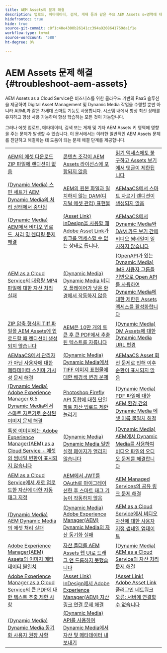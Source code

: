 ```yaml
---
title: AEM Assets의 문제 해결
description: 업로드, 메타데이터, 검색, 게재 등과 같은 주요 AEM Assets s=영역에 대한 문서 링크를 사용하여 일반적인 AEM Assets 문제를 해결합니다.
hidefromtoc: true
hide: true
source-git-commit: c8f1c40e4300b26141cc394a9208641769da1f1e
workflow-type: tm+mt
source-wordcount: '588'
ht-degree: 0%

---
```



# AEM Assets 문제 해결 {#troubleshoot-aem-assets}

AEM Assets as a Cloud Service은 비즈니스를 위한 클라우드 기반의 PaaS 솔루션을 제공하여 Digital Asset Management 및 Dynamic Media 작업을 수행할 뿐만 아니라 AI/ML과 같은 차세대 스마트 기능도 사용합니다. 시스템 내에서 항상 최신 상태를 유지하고 항상 사용 가능하며 항상 학습하는 모든 것이 가능합니다.

그러나 에셋 업로드, 메타데이터, 검색 또는 게재 및 기타 AEM Assets 키 영역에 영향을 주는 문제가 발생할 수 있습니다. 이 문서에서는 이러한 일반적인 AEM Assets 문제를 진단하고 해결하는 데 도움이 되는 문제 해결 단계를 제공합니다.

<table>
  <tbody>
  <tr>
    <td><a href="https://experienceleague.adobe.com/en/docs/experience-cloud-kcs/kbarticles/ka-27140">AEM의 에셋 다운로드 ZIP 파일에 렌디션이 없음</a> </td>
    <td><a href="https://experienceleague.adobe.com/en/docs/experience-cloud-kcs/kbarticles/ka-26616">콘텐츠 조각이 AEM Assets 라이선스에 포함되지 않음</a> </td>
    <td><a href="https://experienceleague.adobe.com/en/docs/experience-cloud-kcs/kbarticles/ka-26928">읽기 액세스에도 불구하고 Assets 보기에서 댓글이 제한됩니다</a> </td> 
    </tr>
    <tr>
    <td><a href="https://experienceleague.adobe.com/en/docs/experience-cloud-kcs/kbarticles/ka-26715">(Dynamic Media) 스핀 세트가 AEM Dynamic Media의 처리 상태에서 중단됨</a> </td>
    <td><a href="https://experienceleague.adobe.com/en/docs/experience-cloud-kcs/kbarticles/ka-26639">AEM의 원본 파일과 일치하지 않는 DAM(디지털 에셋 관리) 표현물</a> </td>
    <td><a href="https://experienceleague.adobe.com/en/docs/experience-cloud-kcs/kbarticles/ka-26873">AEMaaCS에서 스마트 자르기 렌디션이 생성되지 않음</a> </td> 
    </tr>
    <tr>
    <td><a href="https://experienceleague.adobe.com/en/docs/experience-cloud-kcs/kbarticles/ka-26533">(Dynamic Media) AEM에서 비디오 업로드, 처리 및 렌더링 문제 해결</a> </td>
    <td><a href="https://experienceleague.adobe.com/en/docs/experience-cloud-kcs/kbarticles/ka-26922">(Asset Link) InDesign을 사용할 때 Adobe Asset Link가 링크를 액세스할 수 없는 상태로 둡니다.</a> </td>
    <td><a href="https://experienceleague.adobe.com/en/docs/experience-cloud-kcs/kbarticles/ka-26677">AEMaaCS에서 Dynamic Media와 DAM 카드 보기 간에 비디오 썸네일이 일치하지 않습니다</a> </td> 
    </tr>
    <tr>
  <td><a href="https://experienceleague.adobe.com/en/docs/experience-cloud-kcs/kbarticles/ka-26610">AEM as a Cloud Service의 대용량 MP4 파일에 대한 자산 처리 실패</a></td>
  <td><a href="https://experienceleague.adobe.com/en/docs/experience-cloud-kcs/kbarticles/ka-26871">(Dynamic Media) Dynamic Media 비디오 플레이어가 낮은 환경에서 작동하지 않음</a></td>
  <td><a href="https://experienceleague.adobe.com/en/docs/experience-cloud-kcs/kbarticles/ka-26103">(OpenAPI가 있는 Dynamic Media) IMS 사용자 그룹을 기반으로 Open API를 사용하여 Dynamic Media에 대한 제한된 Assets 액세스를 활성화합니다</a></td>
</tr>
<tr>
  <td><a href="https://experienceleague.adobe.com/en/docs/experience-cloud-kcs/kbarticles/ka-23916">ZIP 압축 형식의 Tiff 파일을 AEM Assets에 업로드할 때 렌디션이 생성되지 않습니다</a></td>
  <td><a href="https://experienceleague.adobe.com/en/docs/experience-cloud-kcs/kbarticles/ka-26785">AEM은 10만 개의 토큰 후 큰 PDF에서 추출된 텍스트를 자릅니다</a></td>
  <td><a href="https://experienceleague.adobe.com/en/docs/experience-cloud-kcs/kbarticles/ka-17628">(Dynamic Media) DM Assets에 대한 Dynamic Media URL 변경</a></td>
</tr>
<tr>
  <td><a href="https://experienceleague.adobe.com/en/docs/experience-cloud-kcs/kbarticles/ka-26655">AEMaaCS에서 관리자가 아닌 사용자에 대한 메타데이터 스키마 가시성 문제 해결</a></td>
  <td><a href="https://experienceleague.adobe.com/en/docs/experience-cloud-kcs/kbarticles/ka-26637">(Dynamic Media) Dynamic Media에서 TIFF 이미지 표현물에 대한 배경색 변경 문제</a></td>
  <td><a href="https://experienceleague.adobe.com/en/docs/experience-cloud-kcs/kbarticles/ka-26528">AEMaaCS Asset 회전 문제로 인해 이후 순환이 표시되지 않음</a></td>
</tr>
<tr>
  <td><a href="https://experienceleague.adobe.com/en/docs/experience-cloud-kcs/kbarticles/ka-26367">(Dynamic Media) Adobe Experience Manager 6.5 Dynamic Media에서 스마트 자르기로 손상된 이미지 문제 해결</a></td>
  <td><a href="https://experienceleague.adobe.com/en/docs/experience-cloud-kcs/kbarticles/ka-26450">Photoshop Firefly API 통합에 대한 단일 파트 자산 업로드 제한 늘리기</a></td>
  <td><a href="https://experienceleague.adobe.com/en/docs/experience-cloud-kcs/kbarticles/ka-26461">(Dynamic Media) PDF 파일에 대한 AEM 환경 간의 Dynamic Media 에셋 이름 불일치 해결</a></td>
</tr>
<tr>
  <td><a href="https://experienceleague.adobe.com/en/docs/experience-cloud-kcs/kbarticles/ka-26233">특정 이미지에는 Adobe Experience Manager(AEM) as a Cloud Service - 에셋의 썸네일 변환이 표시되지 않습니다</a></td>
  <td><a href="https://experienceleague.adobe.com/en/docs/experience-cloud-kcs/kbarticles/ka-25294">(Dynamic Media) Dynamic Media 일반 설정 페이지가 열리지 않습니다</a></td>
  <td><a href="https://experienceleague.adobe.com/en/docs/experience-cloud-kcs/kbarticles/ka-26197">(Dynamic Media) AEM에서 Dynamic Media를 사용하여 비디오 파일의 오디오 문제를 해결합니다</a></td>
</tr>
<tr>
  <td><a href="https://experienceleague.adobe.com/en/docs/experience-cloud-kcs/kbarticles/ka-25925">AEM as a Cloud Service에서 새로 업로드한 자산에 대한 자동 태그 지정</a></td>
  <td><a href="https://experienceleague.adobe.com/en/docs/experience-cloud-kcs/kbarticles/ka-25889">AEM에서 JWT를 OAuth로 마이그레이션한 후 스마트 태그 기능이 작동하지 않음</a></td>
  <td><a href="https://experienceleague.adobe.com/en/docs/experience-cloud-kcs/kbarticles/ka-25903">AEM Managed Services의 공유 링크 문제 해결</a></td>
</tr>
<tr>
  <td><a href="https://experienceleague.adobe.com/en/docs/experience-cloud-kcs/kbarticles/ka-25607">(Dynamic Media) AEM Dynamic Media의 에셋 처리 실패</a></td>
  <td><a href="https://experienceleague.adobe.com/en/docs/experience-cloud-kcs/kbarticles/ka-25885">(Dynamic Media) Adobe Experience Manager(AEM) Dynamic Media의 자산 동기화 실패</a></td>
  <td><a href="https://experienceleague.adobe.com/en/docs/experience-cloud-kcs/kbarticles/ka-25829">AEM as a Cloud Service에서 비디오 자산에 대한 사용자 지정 썸네일 업데이트</a></td>
</tr>
<tr>
  <td><a href="https://experienceleague.adobe.com/en/docs/experience-cloud-kcs/kbarticles/ka-25828">Adobe Experience Manager(AEM) Assets의 이미지 메타데이터 불일치</a></td>
  <td><a href="https://experienceleague.adobe.com/en/docs/experience-cloud-kcs/kbarticles/ka-21865">자산 폴더를 AEM Assets 웹 UI로 드래그 앤 드롭하지 못했습니다</a></td>
  <td><a href="https://experienceleague.adobe.com/en/docs/experience-cloud-kcs/kbarticles/ka-25525">(Dynamic Media) AEM as a Cloud Service의 자산 처리 문제 해결</a></td>
</tr>
<tr>
  <td><a href="https://experienceleague.adobe.com/en/docs/experience-cloud-kcs/kbarticles/ka-25518">Adobe Experience Manager as a Cloud Service의 큰 PDF에 대한 텍스트 추출 제한 사항</a></td>
  <td><a href="https://experienceleague.adobe.com/en/docs/experience-cloud-kcs/kbarticles/ka-25562">(Asset Link) InDesign에서 Adobe Experience Manager(AEM) 자산 링크 연결 문제 해결</a></td>
  <td><a href="https://experienceleague.adobe.com/en/docs/experience-cloud-kcs/kbarticles/ka-25506">(Asset Link) Adobe Asset Link 플러그인 네트워크 오류: 서버에 연결할 수 없습니다</a></td>
</tr>
<tr>
  <td><a href="https://experienceleague.adobe.com/en/docs/experience-cloud-kcs/kbarticles/ka-25471">(Dynamic Media) Dynamic Media 동기화 사용자 권장 사항</a></td>
  <td><a href="https://experienceleague.adobe.com/en/docs/experience-cloud-kcs/kbarticles/ka-26902">(Dynamic Media) API를 사용하여 Dynamic Media에서 자산 및 메타데이터 내보내기</a></td>
  <td></td>
</tr>

</tbody>
  <table>


